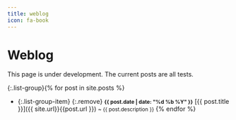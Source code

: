 ```yaml
---
title: weblog
icon: fa-book
---
```


# Weblog

This page is under development. The current posts are all tests.

{:.list-group}{% for post in site.posts %}
 * {:.list-group-item}
    {:.remove}
    <small>**{{ post.date | date: "%d %b %Y" }}**</small>
    <i class="fa {{ post.icon }} fa-fw"></i>
    [{{ post.title }}]({{ site.url}}{{post.url }})
    <small>~ {{ post.description }}</small>
{% endfor %}

